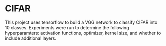 # CIFAR

This project uses tensorflow to build a VGG network to classify CIFAR into 10 classes. Experiments were run to determine the following hyperparamters: activation functions, optimizer, kernel size, and whether to include additional layers.
